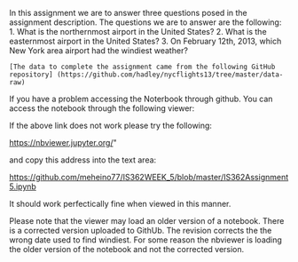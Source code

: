 In this assignment we are to answer three questions posed in the assignment description.  The questions we are to answer are the following: 
    1. What is the northernmost airport in the United States?
    2. What is the easternmost airport in the United States?
    3. On February 12th, 2013, which New York area airport had the windiest weather?
    
    
    [The data to complete the assignment came from the following GitHub repository] (https://github.com/hadley/nycflights13/tree/master/data-raw)

If you have a problem accessing the Noterbook through github. You can access the notebook through the following viewer:

If the above link does not work please try the following:

https://nbviewer.jupyter.org/"

and copy this address into the text area:

https://github.com/meheino77/IS362WEEK_5/blob/master/IS362Assignment5.ipynb

It should work perfectically fine when viewed in this manner.

Please note that the viewer may load an older version of a notebook.  There is a corrected version uploaded to GithUb.  The revision corrects the the wrong date used to find windiest.  For some reason the nbviewer is loading the older version of the notebook and not the corrected version.


